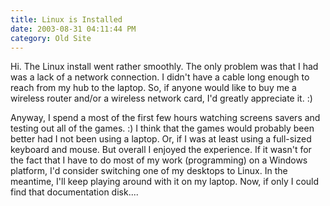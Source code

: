 ```yaml
---
title: Linux is Installed
date: 2003-08-31 04:11:44 PM
category: Old Site
---
```


Hi. The Linux install went rather smoothly. The only problem was that I had was a lack of a network connection. I didn't have a cable long enough to reach from my hub to the laptop. So, if anyone would like to buy me a wireless router and/or a wireless network card, I'd greatly appreciate it. :)

Anyway, I spend a most of the first few hours watching screens savers and testing out all of the games. :) I think that the games would probably been better had I not been using a laptop. Or, if I was at least using a full-sized keyboard and mouse. But overall I enjoyed the experience. If it wasn't for the fact that I have to do most of my work (programming) on a Windows platform, I'd consider switching one of my desktops to Linux. In the meantime, I'll keep playing around with it on my laptop. Now, if only I could find that documentation disk....
